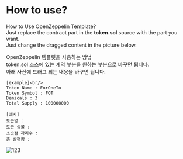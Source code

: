 # How to use?

How to Use OpenZeppelin Template?<br/>
Just replace the contract part in the <strong>token.sol</strong> source with the part you want.<br/>
Just change the dragged content in the picture below.

OpenZeppelin 템플릿을 사용하는 방법<br/>
token.sol 소스에 있는 계약 부분을 원하는 부분으로 바꾸면 됩니다.<br/>
아래 사진에 드래그 되는 내용을 바꾸면 됩니다.<br/> 

```
[example]<br/>
Token Name : ForOneTo
Token Symbol : FOT
Demicals : 3
Total Supply : 100000000

[예시]
토큰명 :
토큰 심볼 :
소숫점 자리수 :
총 발행량 :
```
![123](https://user-images.githubusercontent.com/81288068/147630993-c5b2d078-8c10-42f5-a9e4-dc75a7ba96ac.gif)

